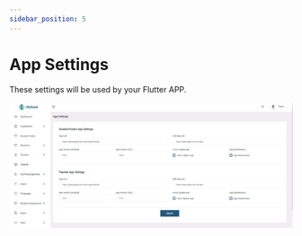 ```yaml
---
sidebar_position: 5
---
```


# App Settings

These settings will be used by your Flutter APP.

![App Settings](../static/images/admin/8.png)
